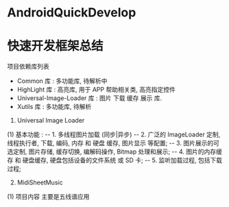 # AndroidQuickDevelop

<h1>快速开发框架总结</h1>

项目依赖库列表
- Common 库 : 多功能库, 待解析中
- HighLight 库 : 高亮库, 用于 APP 帮助相关类, 高亮指定控件
- Universal-Image-Loader 库 : 图片 下载 缓存 展示 库.
- Xutils 库 : 多功能库, 待解析 

1. Universal Image Loader

(1) 基本功能 : 
-- 1. 多线程图片加载 (同步|异步)
-- 2. 广泛的 ImageLoader 定制, 线程执行者, 下载, 编码, 内存 和 硬盘 缓存, 图片显示 等配置;
-- 3. 图片展示的可选定制, 图片存储, 缓存切换, 编解码操作, Bitmap 处理和展示;
-- 4. 图片的内存缓存 和 硬盘缓存, 硬盘包括设备的文件系统 或 SD 卡;
-- 5. 监听加载过程, 包括下载过程;



2. MidiSheetMusic 

(1) 项目内容 
主要是五线谱应用
